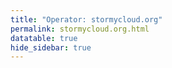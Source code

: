```yaml
---
title: "Operator: stormycloud.org"
permalink: stormycloud.org.html
datatable: true
hide_sidebar: true
---
```


<div>                        <script type="text/javascript">window.PlotlyConfig = {MathJaxConfig: 'local'};</script>
        <script src="https://cdn.plot.ly/plotly-2.4.2.min.js"></script>                <div id="60b6600e-64fc-4fd8-b2a3-dc131a558453" class="plotly-graph-div" style="height:100%; width:100%;"></div>            <script type="text/javascript">                                    window.PLOTLYENV=window.PLOTLYENV || {};                                    if (document.getElementById("60b6600e-64fc-4fd8-b2a3-dc131a558453")) {                    Plotly.newPlot(                        "60b6600e-64fc-4fd8-b2a3-dc131a558453",                        [{"name":"exit probability (%)","type":"scatter","x":["2021-10-18","2021-10-19","2021-10-20","2021-10-21","2021-10-22","2021-10-23","2021-10-25","2021-10-27","2021-10-28","2021-10-29","2021-10-31","2021-11-01","2021-11-02","2021-11-03","2021-11-04","2021-11-05","2021-11-06","2021-11-07","2021-11-08","2021-11-09","2021-11-10","2021-11-11","2021-11-12","2021-11-13","2021-11-14","2021-11-15","2021-11-16","2021-11-17","2021-11-19","2021-11-20","2021-11-21","2021-11-22","2021-11-23","2021-11-24","2021-11-25","2021-11-27","2021-11-28","2021-11-29","2021-11-30","2021-12-01","2021-12-02","2021-12-03","2021-12-04","2021-12-05","2021-12-06","2021-12-07","2021-12-08","2021-12-09","2021-12-10","2021-12-11","2021-12-12","2021-12-13","2021-12-14","2021-12-15","2021-12-16","2021-12-17","2021-12-18","2021-12-19","2021-12-20","2021-12-21","2021-12-22","2021-12-23","2021-12-25","2021-12-26","2021-12-27","2021-12-28","2021-12-29","2021-12-30","2021-12-31","2022-01-01","2022-01-02","2022-01-03","2022-01-04","2022-01-05","2022-01-06","2022-01-07","2022-01-08","2022-01-09","2022-01-10","2022-01-11","2022-01-12","2022-01-13","2022-01-14","2022-01-15","2022-01-16","2022-01-17","2022-01-18","2022-01-19","2022-01-20","2022-01-21","2022-01-22","2022-01-23","2022-01-24","2022-01-25","2022-01-26","2022-01-27","2022-01-28","2022-01-29","2022-01-30","2022-01-31","2022-02-01","2022-02-02","2022-02-03","2022-02-04","2022-02-05","2022-02-06","2022-02-07","2022-02-08","2022-02-09","2022-02-10","2022-02-11","2022-02-12","2022-02-13","2022-02-14","2022-02-15","2022-02-16","2022-02-17","2022-02-18","2022-02-19","2022-02-20","2022-02-21","2022-02-22","2022-02-23","2022-02-24","2022-02-25","2022-02-26","2022-02-27","2022-02-28","2022-03-01","2022-03-02","2022-03-03","2022-03-04","2022-03-06","2022-03-07","2022-03-08","2022-03-09","2022-03-10","2022-03-11","2022-03-12","2022-03-13","2022-03-14","2022-03-15","2022-03-16","2022-03-17","2022-03-18","2022-03-19","2022-03-20","2022-03-21","2022-03-22","2022-03-23","2022-03-24","2022-03-25","2022-03-26","2022-03-27","2022-03-28","2022-03-29","2022-03-30","2022-03-31","2022-04-01","2022-04-02","2022-04-03","2022-04-04","2022-04-05","2022-04-06","2022-04-07","2022-04-08","2022-04-09","2022-04-10","2022-04-11","2022-04-12","2022-04-13","2022-04-14","2022-04-15","2022-04-16","2022-04-17","2022-04-18","2022-04-19","2022-04-20","2022-04-21","2022-04-22","2022-04-23","2022-04-24","2022-04-25","2022-04-26","2022-04-27","2022-04-28","2022-04-29","2022-04-30","2022-05-01","2022-05-02","2022-05-03","2022-05-04","2022-05-05","2022-05-06","2022-05-07","2022-05-08","2022-05-09","2022-05-10","2022-05-11","2022-05-12","2022-05-13","2022-05-14","2022-05-15","2022-05-16","2022-05-17","2022-05-18","2022-05-19","2022-05-20","2022-05-21","2022-05-22","2022-05-23","2022-05-24","2022-05-25","2022-05-26","2022-05-27","2022-05-28","2022-05-29","2022-05-30","2022-05-31","2022-06-01","2022-06-02","2022-06-03","2022-06-04","2022-06-05","2022-06-06","2022-06-07","2022-06-08","2022-06-09","2022-06-10","2022-06-11","2022-06-12","2022-06-13","2022-06-14","2022-06-15","2022-06-16","2022-06-17","2022-06-18","2022-06-19","2022-06-20","2022-06-21","2022-06-22","2022-06-23","2022-06-24","2022-06-25","2022-06-26","2022-06-27","2022-06-28","2022-06-29","2022-06-30","2022-07-01","2022-07-02","2022-07-03","2022-07-04","2022-07-05","2022-07-06","2022-07-07"],"xaxis":"x","y":[0.0,0.0,0.0,0.0,0.0,0.0,0.03,0.08,0.1,0.12,0.17,0.25,0.26,0.32,0.38,0.46,0.48,0.47,0.47,0.57,0.68,0.7,0.67,0.67,0.7,0.09,0.08,0.08,0.08,0.08,0.07,0.0,0.05,0.06,0.05,0.04,0.04,0.04,0.04,0.0,0.0,0.0,0.0,0.0,null,null,null,0.0,0.02,0.05,0.09,0.15,0.18,0.23,0.3,0.31,0.33,0.41,0.45,0.47,0.49,0.49,0.56,0.59,0.59,0.62,0.64,0.66,0.71,0.75,0.79,0.83,0.89,0.9,0.94,0.93,0.9,0.88,0.94,0.98,0.9,0.72,0.79,0.78,0.74,1.0,0.86,0.86,0.83,0.78,0.54,0.0,0.0,0.0,0.03,0.05,0.0,0.0,0.0,0.09,0.14,0.25,0.28,0.28,0.33,0.29,0.29,0.29,0.29,0.34,0.37,0.4,0.42,0.47,0.0,0.0,0.51,0.5,0.51,0.46,0.45,0.46,0.49,0.58,0.61,0.63,0.64,0.63,0.62,0.64,0.61,0.61,0.58,0.58,0.55,0.56,0.59,0.53,0.56,0.56,0.57,0.58,0.58,0.6,0.63,0.59,0.6,0.67,0.7,0.69,0.73,0.78,0.88,0.9,1.01,0.98,1.01,1.05,1.04,1.05,1.04,1.01,1.03,1.04,1.04,1.05,1.06,1.05,1.05,0.68,0.56,0.52,0.9,0.87,0.52,0.53,0.91,0.94,0.99,1.15,1.2,1.28,1.35,1.89,2.03,1.98,1.97,1.98,1.96,1.87,1.86,1.89,1.95,1.88,1.78,1.74,1.75,1.72,1.76,1.77,1.8,1.91,1.79,1.77,1.74,1.72,1.72,1.64,1.6,1.65,1.56,1.54,1.55,1.27,1.45,1.48,1.51,1.32,1.35,1.69,1.64,1.67,1.75,1.68,1.71,null,null,null,null,null,0.0,0.0,0.0,null,0.28,0.34,0.5,0.6,0.65,0.79,0.87,0.94,0.0,0.0,null,null,0.0,0.0,0.41,0.36,0.68,0.92,1.23,1.51,1.68,1.81],"yaxis":"y"},{"name":"guard probability (%)","type":"scatter","x":["2021-10-18","2021-10-19","2021-10-20","2021-10-21","2021-10-22","2021-10-23","2021-10-25","2021-10-27","2021-10-28","2021-10-29","2021-10-31","2021-11-01","2021-11-02","2021-11-03","2021-11-04","2021-11-05","2021-11-06","2021-11-07","2021-11-08","2021-11-09","2021-11-10","2021-11-11","2021-11-12","2021-11-13","2021-11-14","2021-11-15","2021-11-16","2021-11-17","2021-11-19","2021-11-20","2021-11-21","2021-11-22","2021-11-23","2021-11-24","2021-11-25","2021-11-27","2021-11-28","2021-11-29","2021-11-30","2021-12-01","2021-12-02","2021-12-03","2021-12-04","2021-12-05","2021-12-06","2021-12-07","2021-12-08","2021-12-09","2021-12-10","2021-12-11","2021-12-12","2021-12-13","2021-12-14","2021-12-15","2021-12-16","2021-12-17","2021-12-18","2021-12-19","2021-12-20","2021-12-21","2021-12-22","2021-12-23","2021-12-25","2021-12-26","2021-12-27","2021-12-28","2021-12-29","2021-12-30","2021-12-31","2022-01-01","2022-01-02","2022-01-03","2022-01-04","2022-01-05","2022-01-06","2022-01-07","2022-01-08","2022-01-09","2022-01-10","2022-01-11","2022-01-12","2022-01-13","2022-01-14","2022-01-15","2022-01-16","2022-01-17","2022-01-18","2022-01-19","2022-01-20","2022-01-21","2022-01-22","2022-01-23","2022-01-24","2022-01-25","2022-01-26","2022-01-27","2022-01-28","2022-01-29","2022-01-30","2022-01-31","2022-02-01","2022-02-02","2022-02-03","2022-02-04","2022-02-05","2022-02-06","2022-02-07","2022-02-08","2022-02-09","2022-02-10","2022-02-11","2022-02-12","2022-02-13","2022-02-14","2022-02-15","2022-02-16","2022-02-17","2022-02-18","2022-02-19","2022-02-20","2022-02-21","2022-02-22","2022-02-23","2022-02-24","2022-02-25","2022-02-26","2022-02-27","2022-02-28","2022-03-01","2022-03-02","2022-03-03","2022-03-04","2022-03-06","2022-03-07","2022-03-08","2022-03-09","2022-03-10","2022-03-11","2022-03-12","2022-03-13","2022-03-14","2022-03-15","2022-03-16","2022-03-17","2022-03-18","2022-03-19","2022-03-20","2022-03-21","2022-03-22","2022-03-23","2022-03-24","2022-03-25","2022-03-26","2022-03-27","2022-03-28","2022-03-29","2022-03-30","2022-03-31","2022-04-01","2022-04-02","2022-04-03","2022-04-04","2022-04-05","2022-04-06","2022-04-07","2022-04-08","2022-04-09","2022-04-10","2022-04-11","2022-04-12","2022-04-13","2022-04-14","2022-04-15","2022-04-16","2022-04-17","2022-04-18","2022-04-19","2022-04-20","2022-04-21","2022-04-22","2022-04-23","2022-04-24","2022-04-25","2022-04-26","2022-04-27","2022-04-28","2022-04-29","2022-04-30","2022-05-01","2022-05-02","2022-05-03","2022-05-04","2022-05-05","2022-05-06","2022-05-07","2022-05-08","2022-05-09","2022-05-10","2022-05-11","2022-05-12","2022-05-13","2022-05-14","2022-05-15","2022-05-16","2022-05-17","2022-05-18","2022-05-19","2022-05-20","2022-05-21","2022-05-22","2022-05-23","2022-05-24","2022-05-25","2022-05-26","2022-05-27","2022-05-28","2022-05-29","2022-05-30","2022-05-31","2022-06-01","2022-06-02","2022-06-03","2022-06-04","2022-06-05","2022-06-06","2022-06-07","2022-06-08","2022-06-09","2022-06-10","2022-06-11","2022-06-12","2022-06-13","2022-06-14","2022-06-15","2022-06-16","2022-06-17","2022-06-18","2022-06-19","2022-06-20","2022-06-21","2022-06-22","2022-06-23","2022-06-24","2022-06-25","2022-06-26","2022-06-27","2022-06-28","2022-06-29","2022-06-30","2022-07-01","2022-07-02","2022-07-03","2022-07-04","2022-07-05","2022-07-06","2022-07-07"],"xaxis":"x","y":[0.0,0.0,0.0,0.0,0.0,0.0,0.0,0.11,0.29,0.33,0.5,0.54,0.53,0.52,0.56,0.57,0.54,0.2,0.21,0.19,0.2,0.2,0.19,0.19,0.19,0.17,0.34,0.33,0.35,0.35,0.34,0.12,0.16,0.16,0.15,0.14,0.13,0.12,0.08,0.08,0.09,0.08,0.08,0.08,null,null,null,0.0,0.0,0.0,0.0,0.0,0.0,0.0,0.0,0.19,0.19,0.21,0.23,0.21,0.23,0.2,0.18,0.2,0.17,0.17,0.17,0.18,0.17,0.16,0.18,0.21,0.21,0.21,0.2,0.0,0.0,0.0,0.0,0.0,0.0,0.0,0.0,0.0,0.0,0.0,0.0,0.0,0.0,0.0,0.0,0.0,0.0,0.0,0.0,0.0,0.0,0.0,0.0,0.0,0.0,0.0,0.0,0.29,0.29,0.3,0.3,0.3,0.26,0.26,0.23,0.24,0.22,0.23,0.22,0.22,0.05,0.05,0.05,0.05,0.05,0.05,0.05,0.05,0.05,0.06,0.05,0.0,0.0,0.0,0.0,0.0,0.0,0.0,0.0,0.0,0.0,0.0,0.0,0.0,0.0,0.0,0.0,0.0,0.0,0.0,0.0,0.0,0.0,0.0,0.0,0.0,0.0,0.07,0.07,0.07,0.07,0.07,0.07,0.07,0.06,0.06,0.06,0.06,0.06,0.0,0.0,0.0,0.0,0.0,0.0,0.0,0.0,0.0,0.0,0.0,0.0,0.0,0.0,0.0,0.0,0.0,0.0,0.0,0.1,0.14,0.14,0.14,0.14,0.14,0.12,0.11,0.07,0.12,0.11,0.11,0.12,0.16,0.0,0.0,0.09,0.18,0.18,0.21,0.21,0.21,0.2,0.2,0.21,0.2,0.19,0.19,0.19,0.0,0.0,0.01,0.0,0.0,0.0,0.0,0.0,0.0,0.0,0.0,0.0,null,null,null,null,null,0.0,0.0,0.0,null,0.0,0.0,0.0,0.0,0.0,0.0,0.0,0.0,0.0,0.0,null,null,0.0,0.0,0.0,0.0,0.0,0.0,0.0,0.0,0.0,0.0],"yaxis":"y"},{"name":"advertised bandwidth","type":"scatter","x":["2021-10-18","2021-10-19","2021-10-20","2021-10-21","2021-10-22","2021-10-23","2021-10-25","2021-10-27","2021-10-28","2021-10-29","2021-10-31","2021-11-01","2021-11-02","2021-11-03","2021-11-04","2021-11-05","2021-11-06","2021-11-07","2021-11-08","2021-11-09","2021-11-10","2021-11-11","2021-11-12","2021-11-13","2021-11-14","2021-11-15","2021-11-16","2021-11-17","2021-11-19","2021-11-20","2021-11-21","2021-11-22","2021-11-23","2021-11-24","2021-11-25","2021-11-27","2021-11-28","2021-11-29","2021-11-30","2021-12-01","2021-12-02","2021-12-03","2021-12-04","2021-12-05","2021-12-06","2021-12-07","2021-12-08","2021-12-09","2021-12-10","2021-12-11","2021-12-12","2021-12-13","2021-12-14","2021-12-15","2021-12-16","2021-12-17","2021-12-18","2021-12-19","2021-12-20","2021-12-21","2021-12-22","2021-12-23","2021-12-25","2021-12-26","2021-12-27","2021-12-28","2021-12-29","2021-12-30","2021-12-31","2022-01-01","2022-01-02","2022-01-03","2022-01-04","2022-01-05","2022-01-06","2022-01-07","2022-01-08","2022-01-09","2022-01-10","2022-01-11","2022-01-12","2022-01-13","2022-01-14","2022-01-15","2022-01-16","2022-01-17","2022-01-18","2022-01-19","2022-01-20","2022-01-21","2022-01-22","2022-01-23","2022-01-24","2022-01-25","2022-01-26","2022-01-27","2022-01-28","2022-01-29","2022-01-30","2022-01-31","2022-02-01","2022-02-02","2022-02-03","2022-02-04","2022-02-05","2022-02-06","2022-02-07","2022-02-08","2022-02-09","2022-02-10","2022-02-11","2022-02-12","2022-02-13","2022-02-14","2022-02-15","2022-02-16","2022-02-17","2022-02-18","2022-02-19","2022-02-20","2022-02-21","2022-02-22","2022-02-23","2022-02-24","2022-02-25","2022-02-26","2022-02-27","2022-02-28","2022-03-01","2022-03-02","2022-03-03","2022-03-04","2022-03-06","2022-03-07","2022-03-08","2022-03-09","2022-03-10","2022-03-11","2022-03-12","2022-03-13","2022-03-14","2022-03-15","2022-03-16","2022-03-17","2022-03-18","2022-03-19","2022-03-20","2022-03-21","2022-03-22","2022-03-23","2022-03-24","2022-03-25","2022-03-26","2022-03-27","2022-03-28","2022-03-29","2022-03-30","2022-03-31","2022-04-01","2022-04-02","2022-04-03","2022-04-04","2022-04-05","2022-04-06","2022-04-07","2022-04-08","2022-04-09","2022-04-10","2022-04-11","2022-04-12","2022-04-13","2022-04-14","2022-04-15","2022-04-16","2022-04-17","2022-04-18","2022-04-19","2022-04-20","2022-04-21","2022-04-22","2022-04-23","2022-04-24","2022-04-25","2022-04-26","2022-04-27","2022-04-28","2022-04-29","2022-04-30","2022-05-01","2022-05-02","2022-05-03","2022-05-04","2022-05-05","2022-05-06","2022-05-07","2022-05-08","2022-05-09","2022-05-10","2022-05-11","2022-05-12","2022-05-13","2022-05-14","2022-05-15","2022-05-16","2022-05-17","2022-05-18","2022-05-19","2022-05-20","2022-05-21","2022-05-22","2022-05-23","2022-05-24","2022-05-25","2022-05-26","2022-05-27","2022-05-28","2022-05-29","2022-05-30","2022-05-31","2022-06-01","2022-06-02","2022-06-03","2022-06-04","2022-06-05","2022-06-06","2022-06-07","2022-06-08","2022-06-09","2022-06-10","2022-06-11","2022-06-12","2022-06-13","2022-06-14","2022-06-15","2022-06-16","2022-06-17","2022-06-18","2022-06-19","2022-06-20","2022-06-21","2022-06-22","2022-06-23","2022-06-24","2022-06-25","2022-06-26","2022-06-27","2022-06-28","2022-06-29","2022-06-30","2022-07-01","2022-07-02","2022-07-03","2022-07-04","2022-07-05","2022-07-06","2022-07-07"],"xaxis":"x","y":[0.0,0.05,0.16,0.25,0.36,0.36,0.71,0.95,1.2,1.44,1.6,1.72,1.94,2.03,2.25,2.32,2.48,2.54,2.7,3.37,3.65,3.78,3.78,3.79,4.04,4.09,3.6,3.73,3.77,3.77,3.75,3.04,3.03,2.26,2.24,2.24,2.23,1.77,1.77,0.81,0.8,0.79,0.8,0.8,0.8,0.44,0.44,0.44,0.67,0.75,1.02,0.68,0.88,1.1,1.22,1.45,1.54,1.64,1.67,1.78,1.82,1.88,1.96,2.04,2.11,2.14,2.15,2.28,2.32,2.42,2.47,2.51,2.6,2.62,2.6,2.7,2.74,2.74,2.81,2.92,3.01,3.02,3.09,3.14,3.18,3.26,3.31,3.32,3.28,3.29,3.26,3.26,3.25,3.25,3.52,3.54,3.57,2.83,1.41,1.35,1.79,1.96,2.07,2.18,2.21,2.21,2.24,2.12,1.91,2.06,2.08,2.13,2.25,2.31,2.28,2.28,2.32,2.29,2.25,2.24,2.33,2.54,2.6,2.28,2.31,2.31,2.32,2.34,2.37,2.32,2.28,2.24,2.25,2.18,2.2,2.26,2.26,2.26,2.23,2.22,2.27,2.27,2.26,2.27,2.29,2.25,2.54,2.58,2.76,2.66,2.79,3.04,3.13,3.29,3.39,3.5,3.57,3.59,3.6,3.59,3.44,3.52,3.58,3.63,3.65,3.65,3.62,3.59,3.63,3.64,3.57,3.6,3.54,3.57,3.57,3.55,3.44,3.61,3.92,3.93,4.3,4.45,7.43,7.98,8.26,8.38,8.31,8.39,8.47,7.92,7.88,7.91,7.65,7.46,7.38,7.38,7.41,7.45,7.36,7.22,7.47,7.7,7.71,7.77,7.75,7.73,7.59,7.77,7.67,7.7,7.78,7.75,7.49,7.47,8.06,8.21,8.24,8.28,8.26,6.89,5.73,6.07,5.85,5.7,5.49,5.47,5.39,5.39,5.39,5.39,5.39,5.4,0.75,0.78,0.8,1.2,1.41,1.46,1.61,1.72,1.96,2.0,2.01,2.06,2.06,2.06,2.06,3.51,3.52,2.62,3.55,3.9,4.51,4.76,5.25,5.36],"yaxis":"y2"}],                        {"hovermode":"x","template":{"data":{"bar":[{"error_x":{"color":"#2a3f5f"},"error_y":{"color":"#2a3f5f"},"marker":{"line":{"color":"#E5ECF6","width":0.5},"pattern":{"fillmode":"overlay","size":10,"solidity":0.2}},"type":"bar"}],"barpolar":[{"marker":{"line":{"color":"#E5ECF6","width":0.5},"pattern":{"fillmode":"overlay","size":10,"solidity":0.2}},"type":"barpolar"}],"carpet":[{"aaxis":{"endlinecolor":"#2a3f5f","gridcolor":"white","linecolor":"white","minorgridcolor":"white","startlinecolor":"#2a3f5f"},"baxis":{"endlinecolor":"#2a3f5f","gridcolor":"white","linecolor":"white","minorgridcolor":"white","startlinecolor":"#2a3f5f"},"type":"carpet"}],"choropleth":[{"colorbar":{"outlinewidth":0,"ticks":""},"type":"choropleth"}],"contour":[{"colorbar":{"outlinewidth":0,"ticks":""},"colorscale":[[0.0,"#0d0887"],[0.1111111111111111,"#46039f"],[0.2222222222222222,"#7201a8"],[0.3333333333333333,"#9c179e"],[0.4444444444444444,"#bd3786"],[0.5555555555555556,"#d8576b"],[0.6666666666666666,"#ed7953"],[0.7777777777777778,"#fb9f3a"],[0.8888888888888888,"#fdca26"],[1.0,"#f0f921"]],"type":"contour"}],"contourcarpet":[{"colorbar":{"outlinewidth":0,"ticks":""},"type":"contourcarpet"}],"heatmap":[{"colorbar":{"outlinewidth":0,"ticks":""},"colorscale":[[0.0,"#0d0887"],[0.1111111111111111,"#46039f"],[0.2222222222222222,"#7201a8"],[0.3333333333333333,"#9c179e"],[0.4444444444444444,"#bd3786"],[0.5555555555555556,"#d8576b"],[0.6666666666666666,"#ed7953"],[0.7777777777777778,"#fb9f3a"],[0.8888888888888888,"#fdca26"],[1.0,"#f0f921"]],"type":"heatmap"}],"heatmapgl":[{"colorbar":{"outlinewidth":0,"ticks":""},"colorscale":[[0.0,"#0d0887"],[0.1111111111111111,"#46039f"],[0.2222222222222222,"#7201a8"],[0.3333333333333333,"#9c179e"],[0.4444444444444444,"#bd3786"],[0.5555555555555556,"#d8576b"],[0.6666666666666666,"#ed7953"],[0.7777777777777778,"#fb9f3a"],[0.8888888888888888,"#fdca26"],[1.0,"#f0f921"]],"type":"heatmapgl"}],"histogram":[{"marker":{"pattern":{"fillmode":"overlay","size":10,"solidity":0.2}},"type":"histogram"}],"histogram2d":[{"colorbar":{"outlinewidth":0,"ticks":""},"colorscale":[[0.0,"#0d0887"],[0.1111111111111111,"#46039f"],[0.2222222222222222,"#7201a8"],[0.3333333333333333,"#9c179e"],[0.4444444444444444,"#bd3786"],[0.5555555555555556,"#d8576b"],[0.6666666666666666,"#ed7953"],[0.7777777777777778,"#fb9f3a"],[0.8888888888888888,"#fdca26"],[1.0,"#f0f921"]],"type":"histogram2d"}],"histogram2dcontour":[{"colorbar":{"outlinewidth":0,"ticks":""},"colorscale":[[0.0,"#0d0887"],[0.1111111111111111,"#46039f"],[0.2222222222222222,"#7201a8"],[0.3333333333333333,"#9c179e"],[0.4444444444444444,"#bd3786"],[0.5555555555555556,"#d8576b"],[0.6666666666666666,"#ed7953"],[0.7777777777777778,"#fb9f3a"],[0.8888888888888888,"#fdca26"],[1.0,"#f0f921"]],"type":"histogram2dcontour"}],"mesh3d":[{"colorbar":{"outlinewidth":0,"ticks":""},"type":"mesh3d"}],"parcoords":[{"line":{"colorbar":{"outlinewidth":0,"ticks":""}},"type":"parcoords"}],"pie":[{"automargin":true,"type":"pie"}],"scatter":[{"marker":{"colorbar":{"outlinewidth":0,"ticks":""}},"type":"scatter"}],"scatter3d":[{"line":{"colorbar":{"outlinewidth":0,"ticks":""}},"marker":{"colorbar":{"outlinewidth":0,"ticks":""}},"type":"scatter3d"}],"scattercarpet":[{"marker":{"colorbar":{"outlinewidth":0,"ticks":""}},"type":"scattercarpet"}],"scattergeo":[{"marker":{"colorbar":{"outlinewidth":0,"ticks":""}},"type":"scattergeo"}],"scattergl":[{"marker":{"colorbar":{"outlinewidth":0,"ticks":""}},"type":"scattergl"}],"scattermapbox":[{"marker":{"colorbar":{"outlinewidth":0,"ticks":""}},"type":"scattermapbox"}],"scatterpolar":[{"marker":{"colorbar":{"outlinewidth":0,"ticks":""}},"type":"scatterpolar"}],"scatterpolargl":[{"marker":{"colorbar":{"outlinewidth":0,"ticks":""}},"type":"scatterpolargl"}],"scatterternary":[{"marker":{"colorbar":{"outlinewidth":0,"ticks":""}},"type":"scatterternary"}],"surface":[{"colorbar":{"outlinewidth":0,"ticks":""},"colorscale":[[0.0,"#0d0887"],[0.1111111111111111,"#46039f"],[0.2222222222222222,"#7201a8"],[0.3333333333333333,"#9c179e"],[0.4444444444444444,"#bd3786"],[0.5555555555555556,"#d8576b"],[0.6666666666666666,"#ed7953"],[0.7777777777777778,"#fb9f3a"],[0.8888888888888888,"#fdca26"],[1.0,"#f0f921"]],"type":"surface"}],"table":[{"cells":{"fill":{"color":"#EBF0F8"},"line":{"color":"white"}},"header":{"fill":{"color":"#C8D4E3"},"line":{"color":"white"}},"type":"table"}]},"layout":{"annotationdefaults":{"arrowcolor":"#2a3f5f","arrowhead":0,"arrowwidth":1},"autotypenumbers":"strict","coloraxis":{"colorbar":{"outlinewidth":0,"ticks":""}},"colorscale":{"diverging":[[0,"#8e0152"],[0.1,"#c51b7d"],[0.2,"#de77ae"],[0.3,"#f1b6da"],[0.4,"#fde0ef"],[0.5,"#f7f7f7"],[0.6,"#e6f5d0"],[0.7,"#b8e186"],[0.8,"#7fbc41"],[0.9,"#4d9221"],[1,"#276419"]],"sequential":[[0.0,"#0d0887"],[0.1111111111111111,"#46039f"],[0.2222222222222222,"#7201a8"],[0.3333333333333333,"#9c179e"],[0.4444444444444444,"#bd3786"],[0.5555555555555556,"#d8576b"],[0.6666666666666666,"#ed7953"],[0.7777777777777778,"#fb9f3a"],[0.8888888888888888,"#fdca26"],[1.0,"#f0f921"]],"sequentialminus":[[0.0,"#0d0887"],[0.1111111111111111,"#46039f"],[0.2222222222222222,"#7201a8"],[0.3333333333333333,"#9c179e"],[0.4444444444444444,"#bd3786"],[0.5555555555555556,"#d8576b"],[0.6666666666666666,"#ed7953"],[0.7777777777777778,"#fb9f3a"],[0.8888888888888888,"#fdca26"],[1.0,"#f0f921"]]},"colorway":["#636efa","#EF553B","#00cc96","#ab63fa","#FFA15A","#19d3f3","#FF6692","#B6E880","#FF97FF","#FECB52"],"font":{"color":"#2a3f5f"},"geo":{"bgcolor":"white","lakecolor":"white","landcolor":"#E5ECF6","showlakes":true,"showland":true,"subunitcolor":"white"},"hoverlabel":{"align":"left"},"hovermode":"closest","mapbox":{"style":"light"},"paper_bgcolor":"white","plot_bgcolor":"#E5ECF6","polar":{"angularaxis":{"gridcolor":"white","linecolor":"white","ticks":""},"bgcolor":"#E5ECF6","radialaxis":{"gridcolor":"white","linecolor":"white","ticks":""}},"scene":{"xaxis":{"backgroundcolor":"#E5ECF6","gridcolor":"white","gridwidth":2,"linecolor":"white","showbackground":true,"ticks":"","zerolinecolor":"white"},"yaxis":{"backgroundcolor":"#E5ECF6","gridcolor":"white","gridwidth":2,"linecolor":"white","showbackground":true,"ticks":"","zerolinecolor":"white"},"zaxis":{"backgroundcolor":"#E5ECF6","gridcolor":"white","gridwidth":2,"linecolor":"white","showbackground":true,"ticks":"","zerolinecolor":"white"}},"shapedefaults":{"line":{"color":"#2a3f5f"}},"ternary":{"aaxis":{"gridcolor":"white","linecolor":"white","ticks":""},"baxis":{"gridcolor":"white","linecolor":"white","ticks":""},"bgcolor":"#E5ECF6","caxis":{"gridcolor":"white","linecolor":"white","ticks":""}},"title":{"x":0.05},"xaxis":{"automargin":true,"gridcolor":"white","linecolor":"white","ticks":"","title":{"standoff":15},"zerolinecolor":"white","zerolinewidth":2},"yaxis":{"automargin":true,"gridcolor":"white","linecolor":"white","ticks":"","title":{"standoff":15},"zerolinecolor":"white","zerolinewidth":2}}},"xaxis":{"anchor":"y","domain":[0.0,0.94],"rangeselector":{"buttons":[{"count":7,"label":"week","step":"day","stepmode":"backward"},{"count":1,"label":"month","step":"month","stepmode":"backward"},{"count":6,"label":"6 months","step":"month","stepmode":"backward"},{"count":1,"label":"year","step":"year","stepmode":"backward"},{"step":"all"}]}},"yaxis":{"anchor":"x","domain":[0.0,1.0],"rangemode":"nonnegative","ticksuffix":"%","title":{"text":"exit / guard probability"}},"yaxis2":{"anchor":"x","overlaying":"y","rangemode":"nonnegative","side":"right","ticksuffix":" Gbit/s","title":{"text":"advertised bandwidth"}}},                        {"responsive": true}                    )                };                            </script>        </div>

Only proven relays are included in the graph and table. A proven relay claims to be part of a domain
and can be verified to be part of it via the
["well-known" URL or DNS records](https://nusenu.github.io/ContactInfo-Information-Sharing-Specification/#proof).

<div class="datatable-begin"></div>

| Nickname                                                                |   Mbit/s | Exit   | IPv4                                                   | IPv6                                                             | First Seen   | Tor Version   | AS Name                                    |
|:------------------------------------------------------------------------|---------:|:-------|:-------------------------------------------------------|:-----------------------------------------------------------------|:-------------|:--------------|:-------------------------------------------|
| [StormyCloud](w/relay/01E1B4B6F22F47ACD20B428D9D6F46E406DC29AD.html)    |       39 | Y      | [23.128.248.45](https://stat.ripe.net/23.128.248.45)   | [2602:fc05::45](https://stat.ripe.net/2602:fc05::45)             | 2022-06-27   | 0.4.7.8       | [DATAIDEAS-LLC](w/as_number/AS398355)      |
| [DataIdeas](w/relay/02904C9AE8AC8EEB919F7D5C5EFE08B40363CB3A.html)      |       30 | Y      | [23.128.248.223](https://stat.ripe.net/23.128.248.223) | [2602:fc05::223](https://stat.ripe.net/2602:fc05::223)           | 2022-06-28   | 0.4.7.8       | [DATAIDEAS-LLC](w/as_number/AS398355)      |
| [StormyCloud](w/relay/040F5EDE6FB4671E4EE12CF2DF0FB82151DC225B.html)    |       56 | Y      | [23.128.248.83](https://stat.ripe.net/23.128.248.83)   | [2602:fc05::83](https://stat.ripe.net/2602:fc05::83)             | 2022-06-27   | 0.4.7.8       | [DATAIDEAS-LLC](w/as_number/AS398355)      |
| [StormyCloud](w/relay/0D6C8236CCD8EA8BC59FEF18D3AFF59749061E51.html)    |       47 | Y      | [23.128.248.61](https://stat.ripe.net/23.128.248.61)   | [2602:fc05::61](https://stat.ripe.net/2602:fc05::61)             | 2022-06-27   | 0.4.7.8       | [DATAIDEAS-LLC](w/as_number/AS398355)      |
| [StormyCloud](w/relay/11F7C7F7E39729927CE236DA1E3B6C2847F1445B.html)    |       61 | Y      | [23.128.248.71](https://stat.ripe.net/23.128.248.71)   | [2602:fc05::71](https://stat.ripe.net/2602:fc05::71)             | 2022-06-28   | 0.4.7.8       | [DATAIDEAS-LLC](w/as_number/AS398355)      |
| [StormyCloud](w/relay/14AF03E5E9486E748B651BA3F82F3478AD3518AD.html)    |       43 | Y      | [23.128.248.42](https://stat.ripe.net/23.128.248.42)   | [2602:fc05::42](https://stat.ripe.net/2602:fc05::42)             | 2022-06-27   | 0.4.7.8       | [DATAIDEAS-LLC](w/as_number/AS398355)      |
| [StormyCloud](w/relay/17EC043760B90BDAC30B536F4C6502917638EC98.html)    |       48 | Y      | [23.128.248.79](https://stat.ripe.net/23.128.248.79)   | [2602:fc05::79](https://stat.ripe.net/2602:fc05::79)             | 2022-06-27   | 0.4.7.8       | [DATAIDEAS-LLC](w/as_number/AS398355)      |
| [StormyCloud](w/relay/18B133F30F2E910775C8A7A5D4B92BC6CCEC043A.html)    |       47 | Y      | [23.128.248.66](https://stat.ripe.net/23.128.248.66)   | [2602:fc05::66](https://stat.ripe.net/2602:fc05::66)             | 2022-06-27   | 0.4.7.8       | [DATAIDEAS-LLC](w/as_number/AS398355)      |
| [StormyCloudInc](w/relay/19B53DE3B97AEE85A90D44F0F06C1AE69FF62237.html) |        0 | N      | [135.181.129.26](https://stat.ripe.net/135.181.129.26) | [2a01:4f9:4b:200d::2](https://stat.ripe.net/2a01:4f9:4b:200d::2) | 2022-02-01   | 0.4.7.8       | [Hetzner Online GmbH](w/as_number/AS24940) |
| [StormyCloud](w/relay/1E94634CC8D389279A1C5EADEC6E817179D74FF3.html)    |       84 | Y      | [23.128.248.29](https://stat.ripe.net/23.128.248.29)   | [2602:fc05::29](https://stat.ripe.net/2602:fc05::29)             | 2022-06-30   | 0.4.7.8       | [DATAIDEAS-LLC](w/as_number/AS398355)      |
| [StormyCloud](w/relay/27067F5A2ECCC917F1C09C4CDFE57DE43A187E28.html)    |       55 | Y      | [23.128.248.32](https://stat.ripe.net/23.128.248.32)   | [2602:fc05::32](https://stat.ripe.net/2602:fc05::32)             | 2022-06-30   | 0.4.7.8       | [DATAIDEAS-LLC](w/as_number/AS398355)      |
| [DataIdeas](w/relay/2C1B5355D17339318B2B6D12EA85DF3DA887EC82.html)      |       68 | Y      | [23.128.248.200](https://stat.ripe.net/23.128.248.200) | [2602:fc05::200](https://stat.ripe.net/2602:fc05::200)           | 2022-06-28   | 0.4.7.8       | [DATAIDEAS-LLC](w/as_number/AS398355)      |
| [StormyCloud](w/relay/2E3E6DB00F7CF9BD75E7DB1997B1DD5E723F307B.html)    |       32 | Y      | [23.128.248.78](https://stat.ripe.net/23.128.248.78)   | [2602:fc05::78](https://stat.ripe.net/2602:fc05::78)             | 2022-06-27   | 0.4.7.8       | [DATAIDEAS-LLC](w/as_number/AS398355)      |
| [StormyCloud](w/relay/30E8011512260DCF044F7395371947F720CA50D5.html)    |       53 | Y      | [23.128.248.13](https://stat.ripe.net/23.128.248.13)   | [2602:fc05::13](https://stat.ripe.net/2602:fc05::13)             | 2022-06-30   | 0.4.7.8       | [DATAIDEAS-LLC](w/as_number/AS398355)      |
| [DataIdeas](w/relay/32929AE417301330ED76812681E2835D2854CB4B.html)      |       35 | Y      | [23.128.248.205](https://stat.ripe.net/23.128.248.205) | [2602:fc05::205](https://stat.ripe.net/2602:fc05::205)           | 2022-06-28   | 0.4.7.8       | [DATAIDEAS-LLC](w/as_number/AS398355)      |
| [StormyCloud](w/relay/32E75DF510AF70B17563543C67E88D3E02C85FF2.html)    |       40 | Y      | [23.128.248.75](https://stat.ripe.net/23.128.248.75)   | [2602:fc05::75](https://stat.ripe.net/2602:fc05::75)             | 2022-06-27   | 0.4.7.8       | [DATAIDEAS-LLC](w/as_number/AS398355)      |
| [StormyCloud](w/relay/337C380AA3BB0CCDC63EA1B45D025063483E7FA1.html)    |       40 | Y      | [23.128.248.74](https://stat.ripe.net/23.128.248.74)   | [2602:fc05::74](https://stat.ripe.net/2602:fc05::74)             | 2022-06-27   | 0.4.7.8       | [DATAIDEAS-LLC](w/as_number/AS398355)      |
| [StormyCloud](w/relay/338863A1852007C207ED45CAE4A467AB470E0A20.html)    |       68 | Y      | [23.128.248.81](https://stat.ripe.net/23.128.248.81)   | [2602:fc05::81](https://stat.ripe.net/2602:fc05::81)             | 2022-06-27   | 0.4.7.8       | [DATAIDEAS-LLC](w/as_number/AS398355)      |
| [StormyCloud](w/relay/341FACE52A9B575DD8920408524C5E9CB63CE7C4.html)    |       62 | Y      | [23.128.248.28](https://stat.ripe.net/23.128.248.28)   | [2602:fc05::28](https://stat.ripe.net/2602:fc05::28)             | 2022-06-30   | 0.4.7.8       | [DATAIDEAS-LLC](w/as_number/AS398355)      |
| [DataIdeas](w/relay/36B215B78269CC48630BFDA29C32D122FD264F59.html)      |       30 | Y      | [23.128.248.209](https://stat.ripe.net/23.128.248.209) | [2602:fc05::209](https://stat.ripe.net/2602:fc05::209)           | 2022-06-28   | 0.4.7.8       | [DATAIDEAS-LLC](w/as_number/AS398355)      |
| [StormyCloud](w/relay/387DF53C940B8A12C52D2310C4D1129BE4B548B7.html)    |       49 | Y      | [23.128.248.43](https://stat.ripe.net/23.128.248.43)   | [2602:fc05::43](https://stat.ripe.net/2602:fc05::43)             | 2022-06-27   | 0.4.7.8       | [DATAIDEAS-LLC](w/as_number/AS398355)      |
| [StormyCloud](w/relay/3C0B7338C57A7B3072BAD503B5D84C15AA897133.html)    |       43 | Y      | [23.128.248.38](https://stat.ripe.net/23.128.248.38)   | [2602:fc05::38](https://stat.ripe.net/2602:fc05::38)             | 2022-06-27   | 0.4.7.8       | [DATAIDEAS-LLC](w/as_number/AS398355)      |
| [DataIdeas](w/relay/42C514A179DC899E995194C5E170B928794F2A3F.html)      |       47 | Y      | [23.128.248.224](https://stat.ripe.net/23.128.248.224) | [2602:fc05::224](https://stat.ripe.net/2602:fc05::224)           | 2022-06-28   | 0.4.7.8       | [DATAIDEAS-LLC](w/as_number/AS398355)      |
| [DataIdeas](w/relay/4630E4A7D08ABE611DAE5FE5A14411CB66E6EBD1.html)      |       34 | Y      | [23.128.248.221](https://stat.ripe.net/23.128.248.221) | [2602:fc05::221](https://stat.ripe.net/2602:fc05::221)           | 2022-06-28   | 0.4.7.8       | [DATAIDEAS-LLC](w/as_number/AS398355)      |
| [StormyCloud](w/relay/47909D4042EE81A6D58105FDE35C98992FD457D2.html)    |       69 | Y      | [23.128.248.20](https://stat.ripe.net/23.128.248.20)   | [2602:fc05::20](https://stat.ripe.net/2602:fc05::20)             | 2022-06-30   | 0.4.7.8       | [DATAIDEAS-LLC](w/as_number/AS398355)      |
| [StormyCloud](w/relay/516CC54D30EC6C7B74E5280537F6943EF78AD94D.html)    |       62 | Y      | [23.128.248.35](https://stat.ripe.net/23.128.248.35)   | [2602:fc05::35](https://stat.ripe.net/2602:fc05::35)             | 2022-06-27   | 0.4.7.8       | [DATAIDEAS-LLC](w/as_number/AS398355)      |
| [StormyCloud](w/relay/540E64B54FED4B725C5F7BD4D6BFC95DA7F11F14.html)    |       68 | Y      | [23.128.248.63](https://stat.ripe.net/23.128.248.63)   | [2602:fc05::63](https://stat.ripe.net/2602:fc05::63)             | 2022-06-27   | 0.4.7.8       | [DATAIDEAS-LLC](w/as_number/AS398355)      |
| [StormyCloud](w/relay/56190561E608EB0C78366D0ED387197E60A39899.html)    |       37 | Y      | [23.128.248.65](https://stat.ripe.net/23.128.248.65)   | [2602:fc05::65](https://stat.ripe.net/2602:fc05::65)             | 2022-06-27   | 0.4.7.8       | [DATAIDEAS-LLC](w/as_number/AS398355)      |
| [StormyCloud](w/relay/5B6FCCE109BBB8E3B1A63EC34602AB6E243F97CD.html)    |       51 | Y      | [23.128.248.69](https://stat.ripe.net/23.128.248.69)   | [2602:fc05::69](https://stat.ripe.net/2602:fc05::69)             | 2022-06-27   | 0.4.7.8       | [DATAIDEAS-LLC](w/as_number/AS398355)      |
| [StormyCloud](w/relay/5DB867BFEE629BBD2746E73818BA2156220AB9E4.html)    |       46 | Y      | [23.128.248.24](https://stat.ripe.net/23.128.248.24)   | [2602:fc05::24](https://stat.ripe.net/2602:fc05::24)             | 2022-06-30   | 0.4.7.8       | [DATAIDEAS-LLC](w/as_number/AS398355)      |
| [StormyCloud](w/relay/5E795B19061F61A13B24887A14A1D81CF8DAD98F.html)    |       49 | Y      | [23.128.248.85](https://stat.ripe.net/23.128.248.85)   | [2602:fc05::85](https://stat.ripe.net/2602:fc05::85)             | 2022-06-28   | 0.4.7.8       | [DATAIDEAS-LLC](w/as_number/AS398355)      |
| [StormyCloud](w/relay/5F01F24D60D9E6EEB3585D4FCFA8EDEB6CD61EB0.html)    |       73 | Y      | [23.128.248.30](https://stat.ripe.net/23.128.248.30)   | [2602:fc05::30](https://stat.ripe.net/2602:fc05::30)             | 2022-06-30   | 0.4.7.8       | [DATAIDEAS-LLC](w/as_number/AS398355)      |
| [StormyCloud](w/relay/600684A863DC893692F1D77786600536CCE80B26.html)    |       43 | Y      | [23.128.248.46](https://stat.ripe.net/23.128.248.46)   | [2602:fc05::46](https://stat.ripe.net/2602:fc05::46)             | 2022-06-27   | 0.4.7.8       | [DATAIDEAS-LLC](w/as_number/AS398355)      |
| [DataIdeas](w/relay/6057CEEB73847D286EF92AEED293EF0CD0DE25CC.html)      |       26 | Y      | [23.128.248.218](https://stat.ripe.net/23.128.248.218) | [2602:fc05::218](https://stat.ripe.net/2602:fc05::218)           | 2022-06-28   | 0.4.7.8       | [DATAIDEAS-LLC](w/as_number/AS398355)      |
| [DataIdeas](w/relay/62229827FE1613003C0A2A8763D81C0B170FFAD9.html)      |       50 | Y      | [23.128.248.215](https://stat.ripe.net/23.128.248.215) | [2602:fc05::215](https://stat.ripe.net/2602:fc05::215)           | 2022-06-28   | 0.4.7.8       | [DATAIDEAS-LLC](w/as_number/AS398355)      |
| [DataIdeas](w/relay/6610DC1AF7F4618F5BAFBCDCA8702772B2411B77.html)      |       33 | Y      | [23.128.248.227](https://stat.ripe.net/23.128.248.227) | [2602:fc05::227](https://stat.ripe.net/2602:fc05::227)           | 2022-06-28   | 0.4.7.8       | [DATAIDEAS-LLC](w/as_number/AS398355)      |
| [DataIdeas](w/relay/6827E2773B8EB4B7860B7775A90BA9D58D47A3FA.html)      |       32 | Y      | [23.128.248.211](https://stat.ripe.net/23.128.248.211) | [2602:fc05::211](https://stat.ripe.net/2602:fc05::211)           | 2022-06-28   | 0.4.7.8       | [DATAIDEAS-LLC](w/as_number/AS398355)      |
| [DataIdeas](w/relay/6CA51BAB94849B9B93A5D0337231B408B4B53677.html)      |       34 | Y      | [23.128.248.203](https://stat.ripe.net/23.128.248.203) | [2602:fc05::203](https://stat.ripe.net/2602:fc05::203)           | 2022-06-28   | 0.4.7.8       | [DATAIDEAS-LLC](w/as_number/AS398355)      |
| [StormyCloud](w/relay/701A0AFC60D98D038636030A517145FA76E3420F.html)    |       71 | Y      | [23.128.248.31](https://stat.ripe.net/23.128.248.31)   | [2602:fc05::31](https://stat.ripe.net/2602:fc05::31)             | 2022-06-30   | 0.4.7.8       | [DATAIDEAS-LLC](w/as_number/AS398355)      |
| [StormyCloud](w/relay/70A6440B1E6D8B695C1C611E293BCCDCFE6ADFD3.html)    |       70 | Y      | [23.128.248.10](https://stat.ripe.net/23.128.248.10)   | [2602:fc05::10](https://stat.ripe.net/2602:fc05::10)             | 2022-06-30   | 0.4.7.8       | [DATAIDEAS-LLC](w/as_number/AS398355)      |
| [DataIdeas](w/relay/7129150E7FC82ED926DAC66C1DDEA51C431A0546.html)      |       29 | Y      | [23.128.248.208](https://stat.ripe.net/23.128.248.208) | [2602:fc05::208](https://stat.ripe.net/2602:fc05::208)           | 2022-06-28   | 0.4.7.8       | [DATAIDEAS-LLC](w/as_number/AS398355)      |
| [DataIdeas](w/relay/790DE60E442B2AFE1778E6478835E858AF9A61C6.html)      |       32 | Y      | [23.128.248.201](https://stat.ripe.net/23.128.248.201) | [2602:fc05::201](https://stat.ripe.net/2602:fc05::201)           | 2022-06-28   | 0.4.7.8       | [DATAIDEAS-LLC](w/as_number/AS398355)      |
| [DataIdeas](w/relay/7993D3278BF8FD760B30CA86993AE7F8815E42B9.html)      |       34 | Y      | [23.128.248.202](https://stat.ripe.net/23.128.248.202) | [2602:fc05::202](https://stat.ripe.net/2602:fc05::202)           | 2022-06-28   | 0.4.7.8       | [DATAIDEAS-LLC](w/as_number/AS398355)      |
| [StormyCloud](w/relay/7B51C59355FC9C0FC9A31E89C1095D63FB9D34B7.html)    |       43 | Y      | [23.128.248.49](https://stat.ripe.net/23.128.248.49)   | [2602:fc05::49](https://stat.ripe.net/2602:fc05::49)             | 2022-06-27   | 0.4.7.8       | [DATAIDEAS-LLC](w/as_number/AS398355)      |
| [StormyCloud](w/relay/7ECA14BA194E9838136FAADA5EB8D5023C00B210.html)    |       33 | Y      | [23.128.248.62](https://stat.ripe.net/23.128.248.62)   | [2602:fc05::62](https://stat.ripe.net/2602:fc05::62)             | 2022-06-27   | 0.4.7.8       | [DATAIDEAS-LLC](w/as_number/AS398355)      |
| [StormyCloud](w/relay/7FA23AE026B91C558916ABC2DA9651C9C21711FF.html)    |       36 | Y      | [23.128.248.77](https://stat.ripe.net/23.128.248.77)   | [2602:fc05::77](https://stat.ripe.net/2602:fc05::77)             | 2022-06-28   | 0.4.7.8       | [DATAIDEAS-LLC](w/as_number/AS398355)      |
| [StormyCloud](w/relay/82A80B75A854350734C1E68C10BB7B1F781A9771.html)    |       53 | Y      | [23.128.248.44](https://stat.ripe.net/23.128.248.44)   | [2602:fc05::44](https://stat.ripe.net/2602:fc05::44)             | 2022-06-27   | 0.4.7.8       | [DATAIDEAS-LLC](w/as_number/AS398355)      |
| [StormyCloud](w/relay/85CF800CABBF7037C7F275FE7E7F8C4F2F42C396.html)    |       74 | Y      | [23.128.248.60](https://stat.ripe.net/23.128.248.60)   | [2602:fc05::60](https://stat.ripe.net/2602:fc05::60)             | 2022-06-27   | 0.4.7.8       | [DATAIDEAS-LLC](w/as_number/AS398355)      |
| [DataIdeas](w/relay/894A6D5CB77A8CE771AA467ADCB11B44CDC10EEB.html)      |       28 | Y      | [23.128.248.229](https://stat.ripe.net/23.128.248.229) | [2602:fc05::229](https://stat.ripe.net/2602:fc05::229)           | 2022-06-28   | 0.4.7.8       | [DATAIDEAS-LLC](w/as_number/AS398355)      |
| [StormyCloud](w/relay/8962C62E1E02560CC0D8A46552E3A4A5B39E997B.html)    |       61 | Y      | [23.128.248.40](https://stat.ripe.net/23.128.248.40)   | [2602:fc05::40](https://stat.ripe.net/2602:fc05::40)             | 2022-06-27   | 0.4.7.8       | [DATAIDEAS-LLC](w/as_number/AS398355)      |
| [StormyCloud](w/relay/8987A8114D3BDC50FC0E883C70C63D822A7577A6.html)    |       50 | Y      | [23.128.248.22](https://stat.ripe.net/23.128.248.22)   | [2602:fc05::22](https://stat.ripe.net/2602:fc05::22)             | 2022-06-30   | 0.4.7.8       | [DATAIDEAS-LLC](w/as_number/AS398355)      |
| [StormyCloud](w/relay/8A3C865738726A335FBCF2714AB79D9E8159C3DB.html)    |       56 | Y      | [23.128.248.17](https://stat.ripe.net/23.128.248.17)   | [2602:fc05::17](https://stat.ripe.net/2602:fc05::17)             | 2022-06-30   | 0.4.7.8       | [DATAIDEAS-LLC](w/as_number/AS398355)      |
| [StormyCloud](w/relay/8AC7E64D674A167BA175741E58437E289317A9D7.html)    |       68 | Y      | [23.128.248.72](https://stat.ripe.net/23.128.248.72)   | [2602:fc05::72](https://stat.ripe.net/2602:fc05::72)             | 2022-06-27   | 0.4.7.8       | [DATAIDEAS-LLC](w/as_number/AS398355)      |
| [StormyCloud](w/relay/8B19A798E9D4CD8801357CD156A55CCD4448FBBD.html)    |       37 | Y      | [23.128.248.12](https://stat.ripe.net/23.128.248.12)   | [2602:fc05::12](https://stat.ripe.net/2602:fc05::12)             | 2022-06-30   | 0.4.7.8       | [DATAIDEAS-LLC](w/as_number/AS398355)      |
| [DataIdeas](w/relay/8B9ED525E7D9D2826E161CA7B44D21B169B9E11C.html)      |       36 | Y      | [23.128.248.214](https://stat.ripe.net/23.128.248.214) | [2602:fc05::214](https://stat.ripe.net/2602:fc05::214)           | 2022-06-28   | 0.4.7.8       | [DATAIDEAS-LLC](w/as_number/AS398355)      |
| [StormyCloud](w/relay/8C35286B9ACFED49FB84056B5E2010D8475EFF62.html)    |       59 | Y      | [23.128.248.53](https://stat.ripe.net/23.128.248.53)   | [2602:fc05::53](https://stat.ripe.net/2602:fc05::53)             | 2022-06-27   | 0.4.7.8       | [DATAIDEAS-LLC](w/as_number/AS398355)      |
| [DataIdeas](w/relay/8CFB16AF001A2A77E409EF051C0431D0524295E1.html)      |       42 | Y      | [23.128.248.217](https://stat.ripe.net/23.128.248.217) | [2602:fc05::217](https://stat.ripe.net/2602:fc05::217)           | 2022-06-28   | 0.4.7.8       | [DATAIDEAS-LLC](w/as_number/AS398355)      |
| [StormyCloud](w/relay/8EAB59AB866CB8F34F1F86B6736860C4CBA63B3F.html)    |       67 | Y      | [23.128.248.27](https://stat.ripe.net/23.128.248.27)   | [2602:fc05::27](https://stat.ripe.net/2602:fc05::27)             | 2022-06-30   | 0.4.7.8       | [DATAIDEAS-LLC](w/as_number/AS398355)      |
| [StormyCloud](w/relay/8ECA4025BAE9392E9318855912A8E71ED5DD299E.html)    |       55 | Y      | [23.128.248.87](https://stat.ripe.net/23.128.248.87)   | [2602:fc05::87](https://stat.ripe.net/2602:fc05::87)             | 2022-06-27   | 0.4.7.8       | [DATAIDEAS-LLC](w/as_number/AS398355)      |
| [StormyCloud](w/relay/934403B30598955C41602312299423A800BE031D.html)    |       76 | Y      | [23.128.248.25](https://stat.ripe.net/23.128.248.25)   | [2602:fc05::25](https://stat.ripe.net/2602:fc05::25)             | 2022-06-30   | 0.4.7.8       | [DATAIDEAS-LLC](w/as_number/AS398355)      |
| [StormyCloud](w/relay/938FBFD4172FBBC4245637B19E1581CA6333F17F.html)    |       52 | Y      | [23.128.248.21](https://stat.ripe.net/23.128.248.21)   | [2602:fc05::21](https://stat.ripe.net/2602:fc05::21)             | 2022-06-30   | 0.4.7.8       | [DATAIDEAS-LLC](w/as_number/AS398355)      |
| [StormyCloud](w/relay/941BA83A3541D3B2C0E9CBE5B0C9246B5514991E.html)    |       44 | Y      | [23.128.248.58](https://stat.ripe.net/23.128.248.58)   | [2602:fc05::58](https://stat.ripe.net/2602:fc05::58)             | 2022-06-27   | 0.4.7.8       | [DATAIDEAS-LLC](w/as_number/AS398355)      |
| [StormyCloud](w/relay/94D12DF759BCDCF954D19430776C8FF55CDD9379.html)    |       45 | Y      | [23.128.248.34](https://stat.ripe.net/23.128.248.34)   | [2602:fc05::34](https://stat.ripe.net/2602:fc05::34)             | 2022-06-27   | 0.4.7.8       | [DATAIDEAS-LLC](w/as_number/AS398355)      |
| [StormyCloud](w/relay/9537DFF1F35A23EF5B021B5516E3C76B77263131.html)    |       48 | Y      | [23.128.248.64](https://stat.ripe.net/23.128.248.64)   | [2602:fc05::64](https://stat.ripe.net/2602:fc05::64)             | 2022-06-27   | 0.4.7.8       | [DATAIDEAS-LLC](w/as_number/AS398355)      |
| [DataIdeas](w/relay/96EB238F3B93775494BA2DCA2E32682EBF3C9983.html)      |       36 | Y      | [23.128.248.220](https://stat.ripe.net/23.128.248.220) | [2602:fc05::220](https://stat.ripe.net/2602:fc05::220)           | 2022-06-28   | 0.4.7.8       | [DATAIDEAS-LLC](w/as_number/AS398355)      |
| [DataIdeas](w/relay/97940B9426464C24BCAB7079711C2A965800E4EC.html)      |       29 | Y      | [23.128.248.228](https://stat.ripe.net/23.128.248.228) | [2602:fc05::228](https://stat.ripe.net/2602:fc05::228)           | 2022-06-28   | 0.4.7.8       | [DATAIDEAS-LLC](w/as_number/AS398355)      |
| [StormyCloud](w/relay/9D0F640E6B8D7552AEBFBFA6481B4435078F33B8.html)    |       79 | Y      | [23.128.248.15](https://stat.ripe.net/23.128.248.15)   | [2602:fc05::15](https://stat.ripe.net/2602:fc05::15)             | 2022-06-30   | 0.4.7.8       | [DATAIDEAS-LLC](w/as_number/AS398355)      |
| [StormyCloud](w/relay/9D4B7AF5F7578EBA5F6112AF9737F85D42C23217.html)    |       46 | Y      | [23.128.248.59](https://stat.ripe.net/23.128.248.59)   | [2602:fc05::59](https://stat.ripe.net/2602:fc05::59)             | 2022-06-27   | 0.4.7.8       | [DATAIDEAS-LLC](w/as_number/AS398355)      |
| [StormyCloud](w/relay/9D818A2B0996FBB5300FB97BDD8A71BD779D193F.html)    |       71 | Y      | [23.128.248.86](https://stat.ripe.net/23.128.248.86)   | [2602:fc05::86](https://stat.ripe.net/2602:fc05::86)             | 2022-06-28   | 0.4.7.8       | [DATAIDEAS-LLC](w/as_number/AS398355)      |
| [StormyCloud](w/relay/9DF1C2D4B6182F2F7B2DEB1AFC4B271510D0E3F3.html)    |       47 | Y      | [23.128.248.36](https://stat.ripe.net/23.128.248.36)   | [2602:fc05::36](https://stat.ripe.net/2602:fc05::36)             | 2022-06-27   | 0.4.7.8       | [DATAIDEAS-LLC](w/as_number/AS398355)      |
| [StormyCloud](w/relay/A08397090E3737A6B4423A880982C95849812AD3.html)    |       91 | Y      | [23.128.248.11](https://stat.ripe.net/23.128.248.11)   | [2602:fc05::11](https://stat.ripe.net/2602:fc05::11)             | 2022-06-30   | 0.4.7.8       | [DATAIDEAS-LLC](w/as_number/AS398355)      |
| [StormyCloud](w/relay/A5D22F66B5EBE660D4C81F81A956022D650C8CBF.html)    |       47 | Y      | [23.128.248.52](https://stat.ripe.net/23.128.248.52)   | [2602:fc05::52](https://stat.ripe.net/2602:fc05::52)             | 2022-06-27   | 0.4.7.8       | [DATAIDEAS-LLC](w/as_number/AS398355)      |
| [DataIdeas](w/relay/A752B83AC8874575F3EAAAE7ACECD01A9E5E6ED7.html)      |       26 | Y      | [23.128.248.216](https://stat.ripe.net/23.128.248.216) | [2602:fc05::216](https://stat.ripe.net/2602:fc05::216)           | 2022-06-28   | 0.4.7.8       | [DATAIDEAS-LLC](w/as_number/AS398355)      |
| [StormyCloud](w/relay/AC41A3F32D5F693706B9204318161990AC51688F.html)    |       58 | Y      | [23.128.248.33](https://stat.ripe.net/23.128.248.33)   | [2602:fc05::33](https://stat.ripe.net/2602:fc05::33)             | 2022-06-27   | 0.4.7.8       | [DATAIDEAS-LLC](w/as_number/AS398355)      |
| [StormyCloud](w/relay/AEAE4CE2FB0CB73E07AAED39A3DD8ED18DE22B9B.html)    |       51 | Y      | [23.128.248.56](https://stat.ripe.net/23.128.248.56)   | [2602:fc05::56](https://stat.ripe.net/2602:fc05::56)             | 2022-06-27   | 0.4.7.8       | [DATAIDEAS-LLC](w/as_number/AS398355)      |
| [StormyCloud](w/relay/B101B81F3CB7C284ADDF19CDBBBCF04A050C606E.html)    |       78 | Y      | [23.128.248.80](https://stat.ripe.net/23.128.248.80)   | [2602:fc05::80](https://stat.ripe.net/2602:fc05::80)             | 2022-06-27   | 0.4.7.8       | [DATAIDEAS-LLC](w/as_number/AS398355)      |
| [StormyCloud](w/relay/B4E6FC7A6132287DEF1DBAB12F5290DF5452429B.html)    |       60 | Y      | [23.128.248.67](https://stat.ripe.net/23.128.248.67)   | [2602:fc05::67](https://stat.ripe.net/2602:fc05::67)             | 2022-06-27   | 0.4.7.8       | [DATAIDEAS-LLC](w/as_number/AS398355)      |
| [DataIdeas](w/relay/BA10ED2DD079ADF3EE7ED516ADE1AAB08F380F72.html)      |       38 | Y      | [23.128.248.204](https://stat.ripe.net/23.128.248.204) | [2602:fc05::204](https://stat.ripe.net/2602:fc05::204)           | 2022-06-28   | 0.4.7.8       | [DATAIDEAS-LLC](w/as_number/AS398355)      |
| [StormyCloud](w/relay/BBC4A21550FB957BA03E4A7D41BE203048524F94.html)    |       55 | Y      | [23.128.248.55](https://stat.ripe.net/23.128.248.55)   | [2602:fc05::55](https://stat.ripe.net/2602:fc05::55)             | 2022-06-27   | 0.4.7.8       | [DATAIDEAS-LLC](w/as_number/AS398355)      |
| [StormyCloud](w/relay/C2E4B2B2316F1812424547B65BFBBE4C4613792D.html)    |       58 | Y      | [23.128.248.51](https://stat.ripe.net/23.128.248.51)   | [2602:fc05::51](https://stat.ripe.net/2602:fc05::51)             | 2022-06-27   | 0.4.7.8       | [DATAIDEAS-LLC](w/as_number/AS398355)      |
| [DataIdeas](w/relay/C5B045D6FCA7D6C49CE53397590CDBC373978FC2.html)      |       26 | Y      | [23.128.248.219](https://stat.ripe.net/23.128.248.219) | [2602:fc05::219](https://stat.ripe.net/2602:fc05::219)           | 2022-06-28   | 0.4.7.8       | [DATAIDEAS-LLC](w/as_number/AS398355)      |
| [StormyCloud](w/relay/C632C774B6D8460023F6648C5F5FEB78F60CC21C.html)    |       60 | Y      | [23.128.248.18](https://stat.ripe.net/23.128.248.18)   | [2602:fc05::18](https://stat.ripe.net/2602:fc05::18)             | 2022-06-30   | 0.4.7.8       | [DATAIDEAS-LLC](w/as_number/AS398355)      |
| [StormyCloud](w/relay/CB8F9F3FD6A8947BA3C5BFDD14D7BBE0ACCE3FD1.html)    |       54 | Y      | [23.128.248.82](https://stat.ripe.net/23.128.248.82)   | [2602:fc05::82](https://stat.ripe.net/2602:fc05::82)             | 2022-06-27   | 0.4.7.8       | [DATAIDEAS-LLC](w/as_number/AS398355)      |
| [StormyCloud](w/relay/D20775E5FEE0D9BB15555F31AD70DA4C7D56D658.html)    |       61 | Y      | [23.128.248.84](https://stat.ripe.net/23.128.248.84)   | [2602:fc05::84](https://stat.ripe.net/2602:fc05::84)             | 2022-06-28   | 0.4.7.8       | [DATAIDEAS-LLC](w/as_number/AS398355)      |
| [StormyCloud](w/relay/D5FB80E6A982F20D3131863D775DEB2B241AF556.html)    |       63 | Y      | [23.128.248.14](https://stat.ripe.net/23.128.248.14)   | [2602:fc05::14](https://stat.ripe.net/2602:fc05::14)             | 2022-06-30   | 0.4.7.8       | [DATAIDEAS-LLC](w/as_number/AS398355)      |
| [StormyCloud](w/relay/D77738CE15087AA8177BB5680689DB3A13E9DED1.html)    |       39 | Y      | [23.128.248.39](https://stat.ripe.net/23.128.248.39)   | [2602:fc05::39](https://stat.ripe.net/2602:fc05::39)             | 2022-06-27   | 0.4.7.8       | [DATAIDEAS-LLC](w/as_number/AS398355)      |
| [StormyCloud](w/relay/D8ABF16A6FE864A676287D1C8C905A0D8B8EC699.html)    |       50 | Y      | [23.128.248.26](https://stat.ripe.net/23.128.248.26)   | [2602:fc05::26](https://stat.ripe.net/2602:fc05::26)             | 2022-06-30   | 0.4.7.8       | [DATAIDEAS-LLC](w/as_number/AS398355)      |
| [StormyCloud](w/relay/D96428B83A8B1477F8FFA2FE6F2C23EE36A5C111.html)    |       63 | Y      | [23.128.248.68](https://stat.ripe.net/23.128.248.68)   | [2602:fc05::68](https://stat.ripe.net/2602:fc05::68)             | 2022-06-27   | 0.4.7.8       | [DATAIDEAS-LLC](w/as_number/AS398355)      |
| [StormyCloud](w/relay/DA452CF8A9E77CCCB954598E59C84D94DC5A4D4B.html)    |       46 | Y      | [23.128.248.50](https://stat.ripe.net/23.128.248.50)   | [2602:fc05::50](https://stat.ripe.net/2602:fc05::50)             | 2022-06-27   | 0.4.7.8       | [DATAIDEAS-LLC](w/as_number/AS398355)      |
| [StormyCloud](w/relay/DAB490F68D65E8CE86CAC9145FA85F0A9198E28F.html)    |       35 | Y      | [23.128.248.47](https://stat.ripe.net/23.128.248.47)   | [2602:fc05::47](https://stat.ripe.net/2602:fc05::47)             | 2022-06-27   | 0.4.7.8       | [DATAIDEAS-LLC](w/as_number/AS398355)      |
| [StormyCloud](w/relay/DAE6051D5F17D86795952B8456FB885CE3E5E4C4.html)    |       45 | Y      | [23.128.248.76](https://stat.ripe.net/23.128.248.76)   | [2602:fc05::76](https://stat.ripe.net/2602:fc05::76)             | 2022-06-28   | 0.4.7.8       | [DATAIDEAS-LLC](w/as_number/AS398355)      |
| [DataIdeas](w/relay/DE27998C451749BAFF70350BFE2B456A9A51C6CF.html)      |       35 | Y      | [23.128.248.207](https://stat.ripe.net/23.128.248.207) | [2602:fc05::207](https://stat.ripe.net/2602:fc05::207)           | 2022-06-28   | 0.4.7.8       | [DATAIDEAS-LLC](w/as_number/AS398355)      |
| [StormyCloud](w/relay/E235FEC8DAC7F77E15870FB143AF796C528080EE.html)    |       47 | Y      | [23.128.248.41](https://stat.ripe.net/23.128.248.41)   | [2602:fc05::41](https://stat.ripe.net/2602:fc05::41)             | 2022-06-27   | 0.4.7.8       | [DATAIDEAS-LLC](w/as_number/AS398355)      |
| [DataIdeas](w/relay/E47C3471668EA7F174C3B293796544A917E0DCFC.html)      |       26 | Y      | [23.128.248.225](https://stat.ripe.net/23.128.248.225) | [2602:fc05::225](https://stat.ripe.net/2602:fc05::225)           | 2022-06-28   | 0.4.7.8       | [DATAIDEAS-LLC](w/as_number/AS398355)      |
| [StormyCloud](w/relay/E5A7CD3290308FB99E855BCAE1FA279AF19B1425.html)    |       67 | Y      | [23.128.248.57](https://stat.ripe.net/23.128.248.57)   | [2602:fc05::57](https://stat.ripe.net/2602:fc05::57)             | 2022-06-27   | 0.4.7.8       | [DATAIDEAS-LLC](w/as_number/AS398355)      |
| [StormyCloud](w/relay/E5DB3901EAC59ADFEA28237493F615DA3AB889C6.html)    |       57 | Y      | [23.128.248.23](https://stat.ripe.net/23.128.248.23)   | [2602:fc05::23](https://stat.ripe.net/2602:fc05::23)             | 2022-06-30   | 0.4.7.8       | [DATAIDEAS-LLC](w/as_number/AS398355)      |
| [DataIdeas](w/relay/E6E4AD2DBC6DE39A35C33E9D0165C04AFF52CC90.html)      |       24 | Y      | [23.128.248.230](https://stat.ripe.net/23.128.248.230) | [2602:fc05::230](https://stat.ripe.net/2602:fc05::230)           | 2022-06-28   | 0.4.7.8       | [DATAIDEAS-LLC](w/as_number/AS398355)      |
| [DataIdeas](w/relay/E85D80465FAE8D291AB892292F3EA0D6FB082351.html)      |       34 | Y      | [23.128.248.222](https://stat.ripe.net/23.128.248.222) | [2602:fc05::222](https://stat.ripe.net/2602:fc05::222)           | 2022-06-28   | 0.4.7.8       | [DATAIDEAS-LLC](w/as_number/AS398355)      |
| [DataIdeas](w/relay/E987BDD1AA46DD42FABD8574FAD65A0F835EC30A.html)      |       32 | Y      | [23.128.248.213](https://stat.ripe.net/23.128.248.213) | [2602:fc05::213](https://stat.ripe.net/2602:fc05::213)           | 2022-06-28   | 0.4.7.8       | [DATAIDEAS-LLC](w/as_number/AS398355)      |
| [StormyCloud](w/relay/E9D897931A0B5FE5E4DC608CDB31AAD17357DCDC.html)    |       50 | Y      | [23.128.248.16](https://stat.ripe.net/23.128.248.16)   | [2602:fc05::16](https://stat.ripe.net/2602:fc05::16)             | 2022-06-30   | 0.4.7.8       | [DATAIDEAS-LLC](w/as_number/AS398355)      |
| [StormyCloud](w/relay/EA9534A49AA067A4A1051237EBBA51E24FB6C425.html)    |       65 | Y      | [23.128.248.19](https://stat.ripe.net/23.128.248.19)   | [2602:fc05::19](https://stat.ripe.net/2602:fc05::19)             | 2022-06-30   | 0.4.7.8       | [DATAIDEAS-LLC](w/as_number/AS398355)      |
| [StormyCloud](w/relay/F107434D78F2DFE4F382AF836CC68EE2B3FCEF6E.html)    |       49 | Y      | [23.128.248.54](https://stat.ripe.net/23.128.248.54)   | [2602:fc05::54](https://stat.ripe.net/2602:fc05::54)             | 2022-06-27   | 0.4.7.8       | [DATAIDEAS-LLC](w/as_number/AS398355)      |
| [DataIdeas](w/relay/F19D98419C87E36A0B307B85559238DC46C56316.html)      |       32 | Y      | [23.128.248.206](https://stat.ripe.net/23.128.248.206) | [2602:fc05::206](https://stat.ripe.net/2602:fc05::206)           | 2022-06-28   | 0.4.7.8       | [DATAIDEAS-LLC](w/as_number/AS398355)      |
| [StormyCloud](w/relay/F517BA9F2413613C4476CE2B82C3A03C65B6B675.html)    |       54 | Y      | [23.128.248.70](https://stat.ripe.net/23.128.248.70)   | [2602:fc05::70](https://stat.ripe.net/2602:fc05::70)             | 2022-06-27   | 0.4.7.8       | [DATAIDEAS-LLC](w/as_number/AS398355)      |
| [DataIdeas](w/relay/F6FC059A5D1CA05CDBB824E854468C3FAB1E6F05.html)      |       26 | Y      | [23.128.248.212](https://stat.ripe.net/23.128.248.212) | [2602:fc05::212](https://stat.ripe.net/2602:fc05::212)           | 2022-06-28   | 0.4.7.8       | [DATAIDEAS-LLC](w/as_number/AS398355)      |
| [DataIdeas](w/relay/F76BEB8A4AC41BF83641E398802FE1ADA6D25310.html)      |       34 | Y      | [23.128.248.210](https://stat.ripe.net/23.128.248.210) | [2602:fc05::210](https://stat.ripe.net/2602:fc05::210)           | 2022-06-28   | 0.4.7.8       | [DATAIDEAS-LLC](w/as_number/AS398355)      |
| [DataIdeas](w/relay/F84769EE2D97B5380792AD20E7DD838DD5BAFF49.html)      |       27 | Y      | [23.128.248.226](https://stat.ripe.net/23.128.248.226) | [2602:fc05::226](https://stat.ripe.net/2602:fc05::226)           | 2022-06-28   | 0.4.7.8       | [DATAIDEAS-LLC](w/as_number/AS398355)      |
| [StormyCloudInc](w/relay/F8555980E41FF5D0E2379126DAD74C56FF32DD66.html) |        0 | N      | [135.181.129.26](https://stat.ripe.net/135.181.129.26) | [2a01:4f9:4b:200d::2](https://stat.ripe.net/2a01:4f9:4b:200d::2) | 2022-02-01   | 0.4.7.8       | [Hetzner Online GmbH](w/as_number/AS24940) |
| [StormyCloud](w/relay/FC2CD530E85C0E56FDFBFDBEDAB917D9D8ABEB05.html)    |       41 | Y      | [23.128.248.48](https://stat.ripe.net/23.128.248.48)   | [2602:fc05::48](https://stat.ripe.net/2602:fc05::48)             | 2022-06-27   | 0.4.7.8       | [DATAIDEAS-LLC](w/as_number/AS398355)      |
| [StormyCloud](w/relay/FC6A84A1251815BCAA447BEE82F693E847D325A7.html)    |       43 | Y      | [23.128.248.37](https://stat.ripe.net/23.128.248.37)   | [2602:fc05::37](https://stat.ripe.net/2602:fc05::37)             | 2022-06-27   | 0.4.7.8       | [DATAIDEAS-LLC](w/as_number/AS398355)      |
| [StormyCloud](w/relay/FE3B3ECAE3981F5AD9E5B452C87F4095BB7FCDAD.html)    |       63 | Y      | [23.128.248.73](https://stat.ripe.net/23.128.248.73)   | [2602:fc05::73](https://stat.ripe.net/2602:fc05::73)             | 2022-06-27   | 0.4.7.8       | [DATAIDEAS-LLC](w/as_number/AS398355)      |

<div class="datatable-end"></div> 